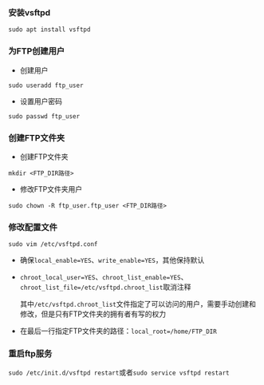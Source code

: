 ### 安装vsftpd
```
sudo apt install vsftpd
```

### 为FTP创建用户
- 创建用户
```
sudo useradd ftp_user
```
- 设置用户密码
```
sudo passwd ftp_user
```

### 创建FTP文件夹
- 创建FTP文件夹
```
mkdir <FTP_DIR路径>
```
- 修改FTP文件夹用户
```
sudo chown -R ftp_user.ftp_user <FTP_DIR路径>
```

### 修改配置文件
```
sudo vim /etc/vsftpd.conf
```
- 确保`local_enable=YES`、`write_enable=YES`，其他保持默认
- `chroot_local_user=YES`、`chroot_list_enable=YES`、`chroot_list_file=/etc/vsftpd.chroot_list`取消注释

    其中`/etc/vsftpd.chroot_list`文件指定了可以访问的用户，需要手动创建和修改，但是只有FTP文件夹的拥有者有写的权力
- 在最后一行指定FTP文件夹的路径：`local_root=/home/FTP_DIR`


### 重启ftp服务
`sudo /etc/init.d/vsftpd restart`或者`sudo service vsftpd restart`



